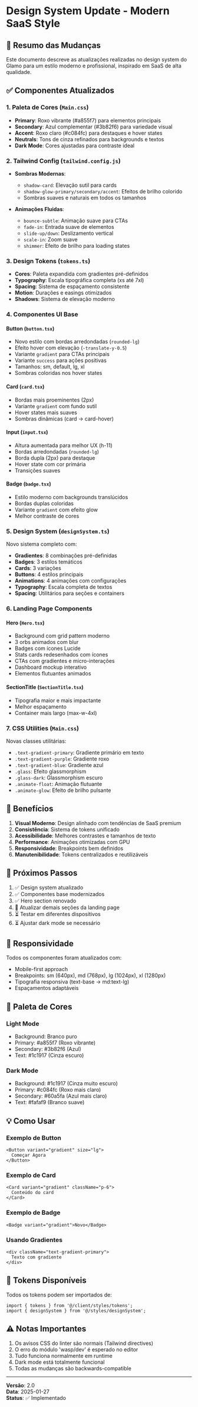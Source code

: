 # Design System Update - Modern SaaS Style

## 🎨 Resumo das Mudanças

Este documento descreve as atualizações realizadas no design system do Glamo para um estilo moderno e profissional, inspirado em SaaS de alta qualidade.

## ✅ Componentes Atualizados

### 1. Paleta de Cores (`Main.css`)
- **Primary**: Roxo vibrante (#a855f7) para elementos principais
- **Secondary**: Azul complementar (#3b82f6) para variedade visual
- **Accent**: Roxo claro (#c084fc) para destaques e hover states
- **Neutrals**: Tons de cinza refinados para backgrounds e textos
- **Dark Mode**: Cores ajustadas para contraste ideal

### 2. Tailwind Config (`tailwind.config.js`)
- **Sombras Modernas**: 
  - `shadow-card`: Elevação sutil para cards
  - `shadow-glow-primary/secondary/accent`: Efeitos de brilho colorido
  - Sombras suaves e naturais em todos os tamanhos
  
- **Animações Fluidas**:
  - `bounce-subtle`: Animação suave para CTAs
  - `fade-in`: Entrada suave de elementos
  - `slide-up/down`: Deslizamento vertical
  - `scale-in`: Zoom suave
  - `shimmer`: Efeito de brilho para loading states

### 3. Design Tokens (`tokens.ts`)
- **Cores**: Paleta expandida com gradientes pré-definidos
- **Typography**: Escala tipográfica completa (xs até 7xl)
- **Spacing**: Sistema de espaçamento consistente
- **Motion**: Durações e easings otimizados
- **Shadows**: Sistema de elevação moderno

### 4. Componentes UI Base

#### Button (`button.tsx`)
- Novo estilo com bordas arredondadas (`rounded-lg`)
- Efeito hover com elevação (`-translate-y-0.5`)
- Variante `gradient` para CTAs principais
- Variante `success` para ações positivas
- Tamanhos: sm, default, lg, xl
- Sombras coloridas nos hover states

#### Card (`card.tsx`)
- Bordas mais proeminentes (2px)
- Variante `gradient` com fundo sutil
- Hover states mais suaves
- Sombras dinâmicas (card → card-hover)

#### Input (`input.tsx`)
- Altura aumentada para melhor UX (h-11)
- Bordas arredondadas (`rounded-lg`)
- Borda dupla (2px) para destaque
- Hover state com cor primária
- Transições suaves

#### Badge (`badge.tsx`)
- Estilo moderno com backgrounds translúcidos
- Bordas duplas coloridas
- Variante `gradient` com efeito glow
- Melhor contraste de cores

### 5. Design System (`designSystem.ts`)
Novo sistema completo com:
- **Gradientes**: 8 combinações pré-definidas
- **Badges**: 3 estilos temáticos
- **Cards**: 3 variações
- **Buttons**: 4 estilos principais
- **Animations**: 4 animações com configurações
- **Typography**: Escala completa de textos
- **Spacing**: Utilitários para seções e containers

### 6. Landing Page Components

#### Hero (`Hero.tsx`)
- Background com grid pattern moderno
- 3 orbs animados com blur
- Badges com ícones Lucide
- Stats cards redesenhados com ícones
- CTAs com gradientes e micro-interações
- Dashboard mockup interativo
- Elementos flutuantes animados

#### SectionTitle (`SectionTitle.tsx`)
- Tipografia maior e mais impactante
- Melhor espaçamento
- Container mais largo (max-w-4xl)

### 7. CSS Utilities (`Main.css`)
Novas classes utilitárias:
- `.text-gradient-primary`: Gradiente primário em texto
- `.text-gradient-purple`: Gradiente roxo
- `.text-gradient-blue`: Gradiente azul
- `.glass`: Efeito glassmorphism
- `.glass-dark`: Glassmorphism escuro
- `.animate-float`: Animação flutuante
- `.animate-glow`: Efeito de brilho pulsante

## 🎯 Benefícios

1. **Visual Moderno**: Design alinhado com tendências de SaaS premium
2. **Consistência**: Sistema de tokens unificado
3. **Acessibilidade**: Melhores contrastes e tamanhos de texto
4. **Performance**: Animações otimizadas com GPU
5. **Responsividade**: Breakpoints bem definidos
6. **Manutenibilidade**: Tokens centralizados e reutilizáveis

## 🚀 Próximos Passos

1. ✅ Design system atualizado
2. ✅ Componentes base modernizados
3. ✅ Hero section renovado
4. 🔄 Atualizar demais seções da landing page
5. ⏳ Testar em diferentes dispositivos
6. ⏳ Ajustar dark mode se necessário

## 📱 Responsividade

Todos os componentes foram atualizados com:
- Mobile-first approach
- Breakpoints: sm (640px), md (768px), lg (1024px), xl (1280px)
- Tipografia responsiva (text-base → md:text-lg)
- Espaçamentos adaptáveis

## 🎨 Paleta de Cores

### Light Mode
- Background: Branco puro
- Primary: #a855f7 (Roxo vibrante)
- Secondary: #3b82f6 (Azul)
- Text: #1c1917 (Cinza escuro)

### Dark Mode
- Background: #1c1917 (Cinza muito escuro)
- Primary: #c084fc (Roxo mais claro)
- Secondary: #60a5fa (Azul mais claro)
- Text: #fafaf9 (Branco suave)

## 💡 Como Usar

### Exemplo de Button
```tsx
<Button variant="gradient" size="lg">
  Começar Agora
</Button>
```

### Exemplo de Card
```tsx
<Card variant="gradient" className="p-6">
  Conteúdo do card
</Card>
```

### Exemplo de Badge
```tsx
<Badge variant="gradient">Novo</Badge>
```

### Usando Gradientes
```tsx
<div className="text-gradient-primary">
  Texto com gradiente
</div>
```

## 🔧 Tokens Disponíveis

Todos os tokens podem ser importados de:
```tsx
import { tokens } from '@/client/styles/tokens';
import { designSystem } from '@/styles/designSystem';
```

## ⚠️ Notas Importantes

1. Os avisos CSS do linter são normais (Tailwind directives)
2. O erro do módulo 'wasp/dev' é esperado no editor
3. Tudo funciona normalmente em runtime
4. Dark mode está totalmente funcional
5. Todas as mudanças são backwards-compatible

---

**Versão**: 2.0  
**Data**: 2025-01-27  
**Status**: ✅ Implementado
